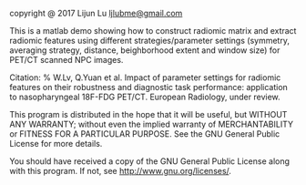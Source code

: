 
copyright @ 2017 Lijun Lu
ljlubme@gmail.com

This is a matlab demo showing how to construct radiomic matrix and extract radiomic features using different strategies/parameter 
settings (symmetry, averaging strategy, distance, beighborhood extent and window size) for PET/CT scanned NPC images. 

Citation: % W.Lv, Q.Yuan et al. Impact of parameter settings for radiomic features on their robustness and diagnostic task performance: application to nasopharyngeal 18F-FDG PET/CT. European Radiology, under review.

This program is distributed in the hope that it will be useful, but WITHOUT ANY WARRANTY; without even the implied warranty of
MERCHANTABILITY or FITNESS FOR A PARTICULAR PURPOSE.  See the GNU General Public License for more details.

You should have received a copy of the GNU General Public License along with this program.  If not, see <http://www.gnu.org/licenses/>.
